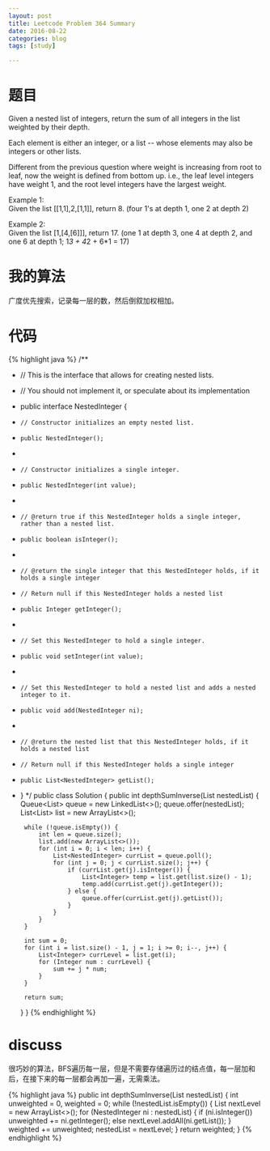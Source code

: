 ```yaml
---
layout: post
title: Leetcode Problem 364 Summary
date: 2016-08-22
categories: blog
tags: [study]

---
```


# 题目

Given a nested list of integers, return the sum of all integers in the list weighted by their depth.

Each element is either an integer, or a list -- whose elements may also be integers or other lists.

Different from the previous question where weight is increasing from root to leaf, now the weight is defined from bottom up. i.e., the leaf level integers have weight 1, and the root level integers have the largest weight.

Example 1:  
Given the list [[1,1],2,[1,1]], return 8. (four 1's at depth 1, one 2 at depth 2)

Example 2:  
Given the list [1,[4,[6]]], return 17. (one 1 at depth 3, one 4 at depth 2, and one 6 at depth 1; 1*3 + 4*2 + 6*1 = 17)

# 我的算法

广度优先搜索，记录每一层的数，然后倒叙加权相加。

# 代码

{% highlight java %}
/**
 * // This is the interface that allows for creating nested lists.
 * // You should not implement it, or speculate about its implementation
 * public interface NestedInteger {
 *     // Constructor initializes an empty nested list.
 *     public NestedInteger();
 *
 *     // Constructor initializes a single integer.
 *     public NestedInteger(int value);
 *
 *     // @return true if this NestedInteger holds a single integer, rather than a nested list.
 *     public boolean isInteger();
 *
 *     // @return the single integer that this NestedInteger holds, if it holds a single integer
 *     // Return null if this NestedInteger holds a nested list
 *     public Integer getInteger();
 *
 *     // Set this NestedInteger to hold a single integer.
 *     public void setInteger(int value);
 *
 *     // Set this NestedInteger to hold a nested list and adds a nested integer to it.
 *     public void add(NestedInteger ni);
 *
 *     // @return the nested list that this NestedInteger holds, if it holds a nested list
 *     // Return null if this NestedInteger holds a single integer
 *     public List<NestedInteger> getList();
 * }
 */
public class Solution {
    public int depthSumInverse(List<NestedInteger> nestedList) {
        Queue<List<NestedInteger>> queue = new LinkedList<>();
        queue.offer(nestedList);
        List<List<Integer>> list = new ArrayList<>();
        
        while (!queue.isEmpty()) {
            int len = queue.size();
            list.add(new ArrayList<>());
            for (int i = 0; i < len; i++) {
                List<NestedInteger> currList = queue.poll();
                for (int j = 0; j < currList.size(); j++) {
                    if (currList.get(j).isInteger()) {
                        List<Integer> temp = list.get(list.size() - 1);
                        temp.add(currList.get(j).getInteger());
                    } else {
                        queue.offer(currList.get(j).getList());
                    }
                }
            }
        }
        
        int sum = 0;
        for (int i = list.size() - 1, j = 1; i >= 0; i--, j++) {
            List<Integer> currLevel = list.get(i);
            for (Integer num : currLevel) {
                sum += j * num;
            }
        }
        
        return sum;
    }
}
{% endhighlight %}

# discuss

很巧妙的算法，BFS遍历每一层，但是不需要存储遍历过的结点值，每一层加和后，在接下来的每一层都会再加一遍，无需乘法。

{% highlight java %}
public int depthSumInverse(List<NestedInteger> nestedList) {
    int unweighted = 0, weighted = 0;
    while (!nestedList.isEmpty()) {
        List<NestedInteger> nextLevel = new ArrayList<>();
        for (NestedInteger ni : nestedList) {
            if (ni.isInteger())
                unweighted += ni.getInteger();
            else
                nextLevel.addAll(ni.getList());
        }
        weighted += unweighted;
        nestedList = nextLevel;
    }
    return weighted;
}
{% endhighlight %}